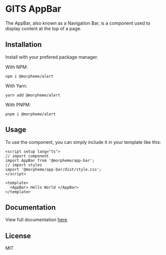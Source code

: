 # GITS AppBar

The AppBar, also known as a Navigation Bar, is a component used to display content at the top of a page.

## Installation

Install with your prefered package manager.

With NPM:

```
npm i @morpheme/alert
```

With Yarn:

```
yarn add @morpheme/alert
```

With PNPM:

```
pnpm i @morpheme/alert
```

## Usage

To use the component, you can simply include it in your template like this:

```vue
<script setup lang="ts">
// import component
import AppBar from '@morpheme/app-bar';
// import styles
import '@morpheme/app-bar/dist/style.css';
</script>

<template>
  <AppBar> Hello World </AppBar>
</template>
```

## Documentation

View full documentation [here](https://gits-ui.web.app/?path=/story/components-app-bar--default).

## License

MIT
